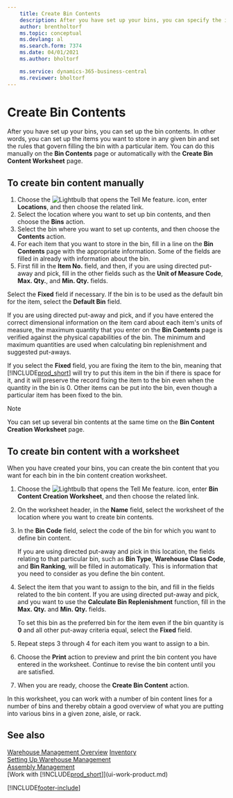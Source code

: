 ```yaml
---
    title: Create Bin Contents
    description: After you have set up your bins, you can specify the items that you want to store in them, and set up rules that control how often bins are refilled.
    author: brentholtorf
    ms.topic: conceptual
    ms.devlang: al
    ms.search.form: 7374
    ms.date: 04/01/2021
    ms.author: bholtorf

    ms.service: dynamics-365-business-central
    ms.reviewer: bholtorf
---
```

# Create Bin Contents

After you have set up your bins, you can set up the bin contents. In other words, you can set up the items you want to store in any given bin and set the rules that govern filling the bin with a particular item. You can do this manually on the **Bin Contents** page or automatically with the **Create Bin Content Worksheet** page.

## To create bin content manually

1. Choose the ![Lightbulb that opens the Tell Me feature.](media/ui-search/search_small.png "Tell me what you want to do") icon, enter **Locations**, and then choose the related link.  
2. Select the location where you want to set up bin contents,  and then choose the **Bins** action.  
3. Select the bin where you want to set up contents, and then choose the **Contents** action.  
4. For each item that you want to store in the bin, fill in a line on the **Bin Contents** page with the appropriate information. Some of the fields are filled in already with information about the bin.  
5. First fill in the **Item No.** field, and then, if you are using directed put-away and pick, fill in the other fields such as the **Unit of Measure Code**, **Max. Qty.**, and **Min. Qty.** fields.  

Select the **Fixed** field if necessary. If the bin is to be used as the default bin for the item, select the **Default Bin** field.  

If you are using directed put-away and pick, and if you have entered the correct dimensional information on the item card about each item's units of measure, the maximum quantity that you enter on the **Bin Contents** page is verified against the physical capabilities of the bin. The minimum and maximum quantities are used when calculating bin replenishment and suggested put-aways.  

If you select the **Fixed** field, you are fixing the item to the bin, meaning that [!INCLUDE[prod_short](includes/prod_short.md)] will try to put this item in the bin if there is space for it, and it will preserve the record fixing the item to the bin even when the quantity in the bin is 0. Other items can be put into the bin, even though a particular item has been fixed to the bin.  

> [!NOTE]  
> You can set up several bin contents at the same time on the **Bin Content Creation Worksheet** page.  

## To create bin content with a worksheet

When you have created your bins, you can create the bin content that you want for each bin in the bin content creation worksheet.

1. Choose the ![Lightbulb that opens the Tell Me feature.](media/ui-search/search_small.png "Tell me what you want to do") icon, enter **Bin Content Creation Worksheet**, and then choose the related link.  
2. On the worksheet header, in the **Name** field, select the worksheet of the location where you want to create bin contents.  
3. In the **Bin Code** field, select the code of the bin for which you want to define bin content.  

    If you are using directed put-away and pick in this location, the fields relating to that particular bin, such as **Bin Type**, **Warehouse Class Code**, and **Bin Ranking**, will be filled in automatically. This is information that you need to consider as you define the bin content.  
4. Select the item that you want to assign to the bin, and fill in the fields related to the bin content. If you are using directed put-away and pick, and you want to use the **Calculate Bin Replenishment** function, fill in the **Max. Qty.** and **Min. Qty.** fields.  

    To set this bin as the preferred bin for the item even if the bin quantity is **0** and all other put-away criteria equal, select the **Fixed** field.  
5. Repeat steps 3 through 4 for each item you want to assign to a bin.  
6. Choose the **Print** action to preview and print the bin content you have entered in the worksheet. Continue to revise the bin content until you are satisfied.  
7. When you are ready, choose the **Create Bin Content** action.  

In this worksheet, you can work with a number of bin content lines for a number of bins and thereby obtain a good overview of what you are putting into various bins in a given zone, aisle, or rack.  

## See also

[Warehouse Management Overview](design-details-warehouse-management.md)
[Inventory](inventory-manage-inventory.md)  
[Setting Up Warehouse Management](warehouse-setup-warehouse.md)  
[Assembly Management](assembly-assemble-items.md)  
[Work with [!INCLUDE[prod_short](includes/prod_short.md)]](ui-work-product.md)


[!INCLUDE[footer-include](includes/footer-banner.md)]
